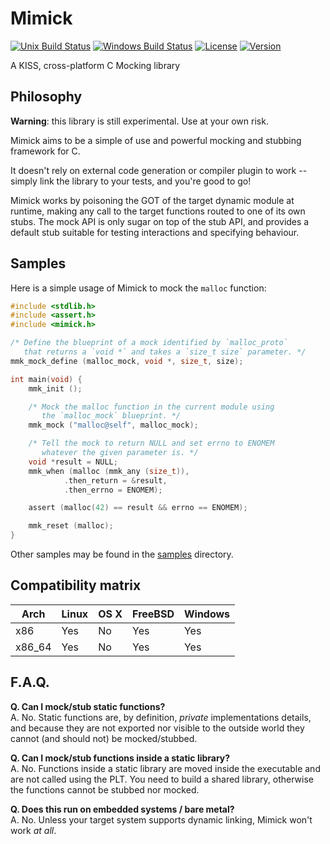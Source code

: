 Mimick
======

[![Unix Build Status](https://travis-ci.org/Snaipe/Mimick.svg?branch=master)](https://travis-ci.org/Snaipe/Mimick) 
[![Windows Build Status](https://ci.appveyor.com/api/projects/status/github/Snaipe/Mimick?svg=true&branch=master)](https://ci.appveyor.com/project/Snaipe/Mimick/branch/bleeding)
[![License](https://img.shields.io/badge/license-MIT-blue.svg?style=flat)](https://github.com/Snaipe/Mimick/blob/master/LICENSE) 
[![Version](https://img.shields.io/badge/version-v0.1-orange.svg?style=flat)](https://github.com/Snaipe/Mimick/releases) 

A KISS, cross-platform C Mocking library

## Philosophy

**Warning**: this library is still experimental. Use at your own risk.

Mimick aims to be a simple of use and powerful mocking and stubbing framework for C.

It doesn't rely on external code generation or compiler plugin to work -- simply
link the library to your tests, and you're good to go!

Mimick works by poisoning the GOT of the target dynamic module at runtime, making
any call to the target functions routed to one of its own stubs. The mock API
is only sugar on top of the stub API, and provides a default stub suitable for
testing interactions and specifying behaviour.

## Samples

Here is a simple usage of Mimick to mock the `malloc` function:

```c
#include <stdlib.h>
#include <assert.h>
#include <mimick.h>

/* Define the blueprint of a mock identified by `malloc_proto`
   that returns a `void *` and takes a `size_t size` parameter. */
mmk_mock_define (malloc_mock, void *, size_t, size);

int main(void) {
    mmk_init ();

    /* Mock the malloc function in the current module using 
       the `malloc_mock` blueprint. */
    mmk_mock ("malloc@self", malloc_mock);

    /* Tell the mock to return NULL and set errno to ENOMEM
       whatever the given parameter is. */
    void *result = NULL;
    mmk_when (malloc (mmk_any (size_t)),
            .then_return = &result,
            .then_errno = ENOMEM);

    assert (malloc(42) == result && errno == ENOMEM);

    mmk_reset (malloc);
}
```

Other samples may be found in the [samples](./sample/) directory.

## Compatibility matrix

| Arch | Linux | OS X | FreeBSD | Windows |
| --- | --- | --- | --- | --- |
| x86 | Yes | No | Yes | Yes |
| x86\_64 | Yes | No | Yes | Yes |

## F.A.Q.

**Q. Can I mock/stub static functions?**  
A. No. Static functions are, by definition, *private* implementations details,
   and because they are not exported nor visible to the outside world they cannot
   (and should not) be mocked/stubbed.

**Q. Can I mock/stub functions inside a static library?**  
A. No. Functions inside a static library are moved inside the executable and are not
   called using the PLT. You need to build a shared library, otherwise the functions
   cannot be stubbed nor mocked.

**Q. Does this run on embedded systems / bare metal?**  
A. No. Unless your target system supports dynamic linking, Mimick won't work *at all*.
